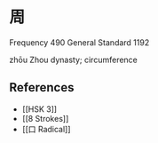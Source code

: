 # 周
Frequency 490
General Standard 1192

zhōu
Zhou dynasty; circumference

## References
- [[HSK 3]]
- [[8 Strokes]]
- [[口 Radical]]